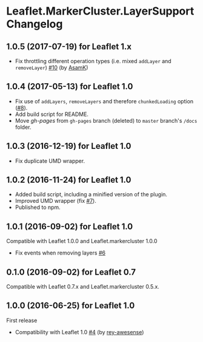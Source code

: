 # Leaflet.MarkerCluster.LayerSupport Changelog


## 1.0.5 (2017-07-19) for Leaflet 1.x

- Fix throttling different operation types (i.e. mixed `addLayer` and `removeLayer`) [#10](https://github.com/ghybs/Leaflet.MarkerCluster.LayerSupport/pull/10) (by [AsamK](https://github.com/AsamK))


## 1.0.4 (2017-05-13) for Leaflet 1.0

- Fix use of `addLayers`, `removeLayers` and therefore `chunkedLoading` option ([#8](https://github.com/ghybs/Leaflet.MarkerCluster.LayerSupport/issues/8)).
- Add build script for README.
- Move _gh-pages_ from `gh-pages` branch (deleted) to `master` branch's `/docs` folder.


## 1.0.3 (2016-12-19) for Leaflet 1.0

- Fix duplicate UMD wrapper.


## 1.0.2 (2016-11-24) for Leaflet 1.0

- Added build script, including a minified version of the plugin.
- Improved UMD wrapper (fix [#7](https://github.com/ghybs/Leaflet.MarkerCluster.LayerSupport/issues/7)).
- Published to npm.


## 1.0.1 (2016-09-02) for Leaflet 1.0

Compatible with Leaflet 1.0.0 and Leaflet.markercluster 1.0.0

- Fix events when removing layers [#6](https://github.com/ghybs/Leaflet.MarkerCluster.LayerSupport/issues/6)


## 0.1.0 (2016-09-02) for Leaflet 0.7

Compatible with Leaflet 0.7.x and Leaflet.markercluster 0.5.x.


## 1.0.0 (2016-06-25) for Leaflet 1.0

First release

- Compatibility with Leaflet 1.0 [#4](https://github.com/ghybs/Leaflet.MarkerCluster.LayerSupport/pull/4) (by [rey-awesense](https://github.com/rey-awesense))
